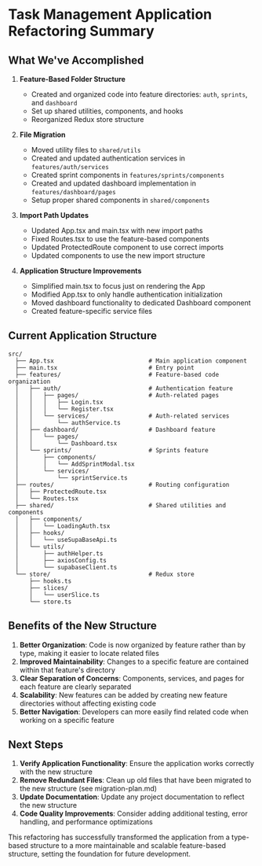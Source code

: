 # Task Management Application Refactoring Summary

## What We've Accomplished

1. **Feature-Based Folder Structure**
   - Created and organized code into feature directories: `auth`, `sprints`, and `dashboard`
   - Set up shared utilities, components, and hooks
   - Reorganized Redux store structure

2. **File Migration**
   - Moved utility files to `shared/utils`
   - Created and updated authentication services in `features/auth/services`
   - Created sprint components in `features/sprints/components`
   - Created and updated dashboard implementation in `features/dashboard/pages`
   - Setup proper shared components in `shared/components`

3. **Import Path Updates**
   - Updated App.tsx and main.tsx with new import paths
   - Fixed Routes.tsx to use the feature-based components
   - Updated ProtectedRoute component to use correct imports
   - Updated components to use the new import structure

4. **Application Structure Improvements**
   - Simplified main.tsx to focus just on rendering the App
   - Modified App.tsx to only handle authentication initialization
   - Moved dashboard functionality to dedicated Dashboard component
   - Created feature-specific service files

## Current Application Structure

```
src/
  ├── App.tsx                           # Main application component
  ├── main.tsx                          # Entry point
  ├── features/                         # Feature-based code organization
  │   ├── auth/                         # Authentication feature
  │   │   ├── pages/                    # Auth-related pages
  │   │   │   ├── Login.tsx
  │   │   │   └── Register.tsx
  │   │   └── services/                 # Auth-related services
  │   │       └── authService.ts
  │   ├── dashboard/                    # Dashboard feature
  │   │   └── pages/
  │   │       └── Dashboard.tsx
  │   └── sprints/                      # Sprints feature
  │       ├── components/
  │       │   └── AddSprintModal.tsx
  │       └── services/
  │           └── sprintService.ts
  ├── routes/                           # Routing configuration
  │   ├── ProtectedRoute.tsx
  │   └── Routes.tsx
  ├── shared/                           # Shared utilities and components
  │   ├── components/
  │   │   └── LoadingAuth.tsx
  │   ├── hooks/
  │   │   └── useSupaBaseApi.ts
  │   └── utils/
  │       ├── authHelper.ts
  │       ├── axiosConfig.ts
  │       └── supabaseClient.ts
  └── store/                            # Redux store
      ├── hooks.ts
      ├── slices/
      │   └── userSlice.ts
      └── store.ts
```

## Benefits of the New Structure

1. **Better Organization**: Code is now organized by feature rather than by type, making it easier to locate related files
2. **Improved Maintainability**: Changes to a specific feature are contained within that feature's directory
3. **Clear Separation of Concerns**: Components, services, and pages for each feature are clearly separated
4. **Scalability**: New features can be added by creating new feature directories without affecting existing code
5. **Better Navigation**: Developers can more easily find related code when working on a specific feature

## Next Steps

1. **Verify Application Functionality**: Ensure the application works correctly with the new structure
2. **Remove Redundant Files**: Clean up old files that have been migrated to the new structure (see migration-plan.md)
3. **Update Documentation**: Update any project documentation to reflect the new structure
4. **Code Quality Improvements**: Consider adding additional testing, error handling, and performance optimizations

This refactoring has successfully transformed the application from a type-based structure to a more maintainable and scalable feature-based structure, setting the foundation for future development.
